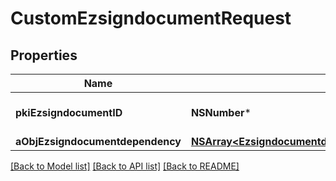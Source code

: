 # CustomEzsigndocumentRequest

## Properties
Name | Type | Description | Notes
------------ | ------------- | ------------- | -------------
**pkiEzsigndocumentID** | **NSNumber*** | The unique ID of the Ezsigndocument | 
**aObjEzsigndocumentdependency** | [**NSArray&lt;EzsigndocumentdependencyRequestCompound&gt;***](EzsigndocumentdependencyRequest.md) |  | 

[[Back to Model list]](../README.md#documentation-for-models) [[Back to API list]](../README.md#documentation-for-api-endpoints) [[Back to README]](../README.md)


